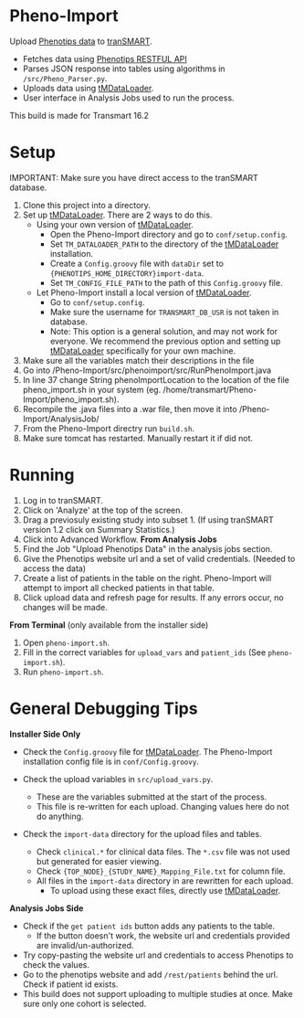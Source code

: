 # Pheno-Import
Upload [Phenotips data](https://phenotips.org/) to [tranSMART](http://transmartfoundation.org/).
* Fetches data using [Phenotips RESTFUL API](https://phenotips.org/DevGuide/API)
* Parses JSON response into tables using algorithms in `/src/Pheno_Parser.py`.
* Uploads data using [tMDataLoader](https://github.com/Clarivate-LSPS/tMDataLoader).
* User interface in Analysis Jobs used to run the process.

This build is made for Transmart 16.2

# Setup
IMPORTANT: Make sure you have direct access to the tranSMART database.
1. Clone this project into a directory.
2. Set up [tMDataLoader](https://github.com/Clarivate-LSPS/tMDataLoader). There are 2 ways to do this.
   * Using your own version of [tMDataLoader](https://github.com/Clarivate-LSPS/tMDataLoader).
     * Open the Pheno-Import directory and go to `conf/setup.config`.
     * Set `TM_DATALOADER_PATH` to the directory of the [tMDataLoader](https://github.com/Clarivate-LSPS/tMDataLoader) installation.
     * Create a `Config.groovy` file with `dataDir` set to `{PHENOTIPS_HOME_DIRECTORY}import-data`. 
     * Set `TM_CONFIG_FILE_PATH` to the path of this `Config.groovy` file.
   * Let Pheno-Import install a local version of [tMDataLoader](https://github.com/Clarivate-LSPS/tMDataLoader).
     * Go to `conf/setup.config`.
     * Make sure the username for `TRANSMART_DB_USR` is not taken in database.
     * Note: This option is a general solution, and may not work for everyone. We recommend the previous option and setting up [tMDataLoader](https://github.com/Clarivate-LSPS/tMDataLoader) specifically for your own machine.
3. Make sure all the variables match their descriptions in the file
4. Go into /Pheno-Import/src/phenoimport/src/RunPhenoImport.java
5. In line 37 change String phenoImportLocation to the location of the file pheno_import.sh in your system (eg. /home/transmart/Pheno-Import/pheno_import.sh).
6. Recompile the .java files into a .war file, then move it into /Pheno-Import/AnalysisJob/
7. From the Pheno-Import directry run `build.sh`.
8. Make sure tomcat has restarted. Manually restart it if did not.

# Running
1. Log in to tranSMART.
2. Click on 'Analyze' at the top of the screen.
3. Drag a previosuly existing study into subset 1.
(If using tranSMART version 1.2 click on Summary Statistics.)
4. Click into Advanced Workflow.
**From Analysis Jobs**
1. Find the Job "Upload Phenotips Data" in the analysis jobs section.
2. Give the Phenotips website url and a set of valid credentials. (Needed to access the data)
3. Create a list of patients in the table on the right. Pheno-Import will attempt to import all checked patients in that table.
4. Click upload data and refresh page for results. If any errors occur, no changes will be made.

**From Terminal** (only available from the installer side)
1. Open `pheno-import.sh`.
2. Fill in the correct variables for `upload_vars` and `patient_ids` (See `pheno-import.sh`). 
3. Run `pheno-import.sh`.
 
# General Debugging Tips
**Installer Side Only**
* Check the `Config.groovy` file for [tMDataLoader](https://github.com/Clarivate-LSPS/tMDataLoader). The Pheno-Import installation config file is in `conf/Config.groovy`.
  
* Check the upload variables in `src/upload_vars.py`.
  * These are the variables submitted at the start of the process.
  * This file is re-written for each upload. Changing values here do not do anything. 
  
* Check the `import-data` directory for the upload files and tables.
  * Check `clinical.*` for clinical data files. The `*.csv` file was not used but generated for easier viewing.
  * Check `{TOP_NODE}_{STUDY_NAME}_Mapping_File.txt` for column file.
  * All files in the `import-data` directory in are rewritten for each upload. 
    * To upload using these exact files, directly use [tMDataLoader](https://github.com/Clarivate-LSPS/tMDataLoader).

**Analysis Jobs Side**
* Check if the `get patient ids` button adds any patients to the table.
  * If the button doesn't work, the website url and credentials provided are invalid/un-authorized.
* Try copy-pasting the website url and credentials to access Phenotips to check the values.
* Go to the phenotips website and add `/rest/patients` behind the url. Check if patient id exists.
* This build does not support uploading to multiple studies at once. Make sure only one cohort is selected. 
